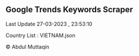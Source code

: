 

## Google Trends Keywords Scraper 
 
Last Update 27-03-2023 , 23:53:10

Country List :
VIETNAM.json



© Abdul Muttaqin 
